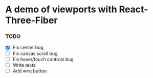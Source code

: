# A demo of viewports with React-Three-Fiber


### TODO
* [x] Fix center bug
* [ ] Fix canvas scroll bug
* [ ] Fix hover/touch controls bug
* [ ] Write texts
* [ ] Add wire button
